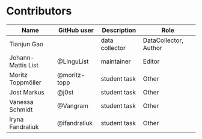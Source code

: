 # Contributors

Name               | GitHub user  | Description    | Role
---                | ---          | ---            | ---
Tianjun Gao        |              | data collector | DataCollector, Author
Johann-Mattis List | @LinguList   | maintainer     | Editor
Moritz Toppmöller  | @moritz-topp | student task        | Other
Jost Markus        | @j0st        | student task        | Other
Vanessa Schmidt    | @Vangram     | student task        | Other
Iryna Fandraliuk   | @ifandraliuk | student task        | Other
